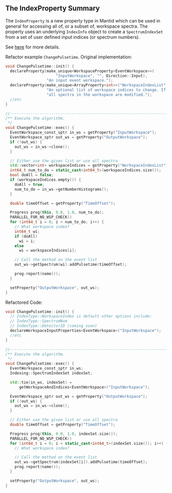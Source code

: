 ## The IndexProperty Summary

The `IndexProperty` is a new property type in Mantid which can be used in general for accessing all of, or a subset of, workspace spectra. The property uses an underlying `IndexInfo` object to create a `SpectrumIndexSet` from a set of user defined input indices (or spectrum numbers).

See [here](https://github.com/mantidproject/mantid/blob/844c63680f7530217fa093a00c0ea278b7721a7d/docs/source/concepts/IndexProperty.rst) for more details.


Refactor example `ChangePulsetime`. Original implementation:

```cpp
void ChangePulsetime::init() {
  declareProperty(make_unique<WorkspaceProperty<EventWorkspace>>(
                      "InputWorkspace", "", Direction::Input),
                  "An input event workspace.");
  declareProperty(make_unique<ArrayProperty<int>>("WorkspaceIndexList", ""),
                  "An optional list of workspace indices to change. If blank, "
                  "all spectra in the workspace are modified.");
  //etc
}

//----------------------------------------------------------------------------------------------
/** Execute the algorithm.
 */
void ChangePulsetime::exec() {
  EventWorkspace_const_sptr in_ws = getProperty("InputWorkspace");
  EventWorkspace_sptr out_ws = getProperty("OutputWorkspace");
  if (!out_ws) {
    out_ws = in_ws->clone();
  }

  // Either use the given list or use all spectra
  std::vector<int> workspaceIndices = getProperty("WorkspaceIndexList");
  int64_t num_to_do = static_cast<int64_t>(workspaceIndices.size());
  bool doAll = false;
  if (workspaceIndices.empty()) {
    doAll = true;
    num_to_do = in_ws->getNumberHistograms();
  }

  double timeOffset = getProperty("TimeOffset");

  Progress prog(this, 0.0, 1.0, num_to_do);
  PARALLEL_FOR_NO_WSP_CHECK()
  for (int64_t i = 0; i < num_to_do; i++) {
    // What workspace index?
    int64_t wi;
    if (doAll)
      wi = i;
    else
      wi = workspaceIndices[i];

    // Call the method on the event list
    out_ws->getSpectrum(wi).addPulsetime(timeOffset);

    prog.report(name());
  }

  setProperty("OutputWorkspace", out_ws);
}

```


Refactored Code:

```cpp
void ChangePulsetime::init() {
  // IndexType::WorkspaceIndex is default other options include:
  // IndexType::SpectrumNum
  // IndexType::DetectorID (coming soon)
  declareWorkspaceInputProperties<EventWorkspace>("InputWorkspace");
  //etc
}

//----------------------------------------------------------------------------------------------
/** Execute the algorithm.
 */
void ChangePulsetime::exec() {
  EventWorkspace_const_sptr in_ws;
  Indexing::SpectrumIndexSet indexSet;

  std::tie(in_ws, indexSet) =
      getWorkspaceAndIndices<EventWorkspace>("InputWorkspace");

  EventWorkspace_sptr out_ws = getProperty("OutputWorkspace");
  if (!out_ws) {
    out_ws = in_ws->clone();
  }

  // Either use the given list or use all spectra
  double timeOffset = getProperty("TimeOffset");

  Progress prog(this, 0.0, 1.0, indexSet.size());
  PARALLEL_FOR_NO_WSP_CHECK()
  for (int64_t i = 0; i < static_cast<int64_t>(indexSet.size()); i++) {
    // What workspace index?

    // Call the method on the event list
    out_ws->getSpectrum(indexSet[i]).addPulsetime(timeOffset);
    prog.report(name());
  }

  setProperty("OutputWorkspace", out_ws);
}

```
